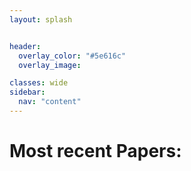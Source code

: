 ```yaml
---
layout: splash


header:
  overlay_color: "#5e616c"
  overlay_image: 

classes: wide 
sidebar:
  nav: "content" 
---
```

# Most recent Papers:
